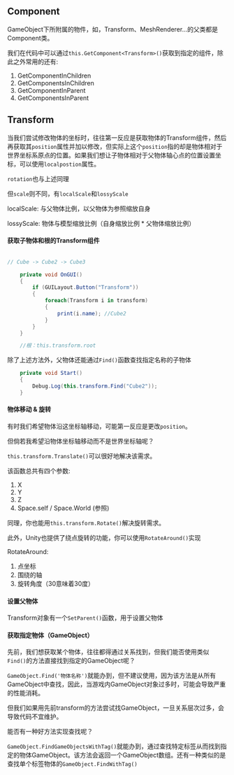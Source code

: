## Component
GameObject下所附属的物件，如，Transform、MeshRenderer...的父类都是Component类。

我们在代码中可以通过`this.GetComponent<Transform>()`获取到指定的组件，除此之外常用的还有:
1. GetComponentInChildren
2. GetComponentsInChildren
3. GetComponentInParent
4. GetComponentsInParent

## Transform
当我们尝试修改物体的坐标时，往往第一反应是获取物体的Transform组件，然后再获取其`position`属性并加以修改，但实际上这个`position`指的却是物体相对于世界坐标系原点的位置。如果我们想让子物体相对于父物体轴心点的位置设置坐标，可以使用`localpostion`属性。

`rotation`也与上述同理

但`scale`则不同，有`localScale`和`lossyScale`

localScale: 与父物体比例，以父物体为参照缩放自身

lossyScale: 物体与模型缩放比例（自身缩放比例 \* 父物体缩放比例）


#### 获取子物体和根的Transform组件
```csharp

// Cube -> Cube2 -> Cube3

    private void OnGUI()
    {
        if (GUILayout.Button("Transform"))
        {
            foreach(Transform i in transform)
            {
                print(i.name); //Cube2
            }
        }
    }

	//根：this.transform.root
```

除了上述方法外，父物体还能通过`Find()`函数查找指定名称的子物体

```csharp
    private void Start()
    {
        Debug.Log(this.transform.Find("Cube2"));
    }
```

#### 物体移动 & 旋转
有时我们希望物体沿这坐标轴移动，可能第一反应是更改`position`。

但倘若我希望沿物体坐标轴移动而不是世界坐标轴呢？

`this.transform.Translate()`可以很好地解决该需求。

该函数总共有四个参数:
1. X
2. Y
3. Z
4. Space.self / Space.World (参照)

同理，你也能用`this.transform.Rotate()`解决旋转需求。

此外，Unity也提供了绕点旋转的功能，你可以使用`RotateAround()`实现

RotateAround:
1. 点坐标
2. 围绕的轴
3. 旋转角度（30意味着30度）

#### 设置父物体
Transform对象有一个`SetParent()`函数，用于设置父物体

#### 获取指定物体（GameObject）
先前，我们想获取某个物体，往往都得通过关系找到，但我们能否使用类似`Find()`的方法直接找到指定的GameObject呢？

`GameObject.Find('物体名称')`就能办到，但不建议使用，因为该方法是从所有GameObject中查找，因此，当游戏内GameObject对象过多时，可能会导致严重的性能消耗。

但我们如果用先前transform的方法尝试找GameObject，一旦关系层次过多，会导致代码不宜维护。

能否有一种好方法实现查找呢？

`GameObject.FindGameObjectsWithTag()`就能办到，通过查找特定标签从而找到指定的物体GameObject。该方法会返回一个GameObject数组。还有一种类似的是查找单个标签物体的`GameObject.FindWithTag()`